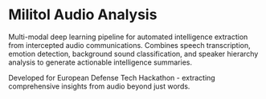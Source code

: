 # Militol Audio Analysis

Multi-modal deep learning pipeline for automated intelligence extraction from intercepted audio communications. Combines speech transcription, emotion detection, background sound classification, and speaker hierarchy analysis to generate actionable intelligence summaries.

Developed for European Defense Tech Hackathon - extracting comprehensive insights from audio beyond just words.